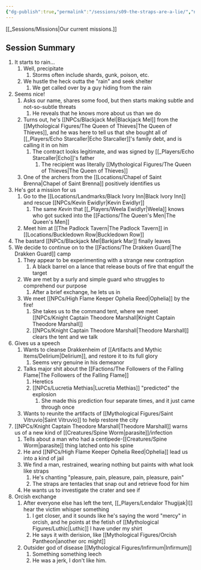 ```yaml
---
{"dg-publish":true,"permalink":"/sessions/s09-the-straps-are-a-lie/","noteIcon":""}
---
```



[[_Sessions/Missions\|Our current missions.]]

## Session Summary
1. It starts to rain...
	1. Well, precipitate
		1. Storms often include shards, gunk, poison, etc.
	2. We hustle the heck outta the "rain" and seek shelter
		1. We get called over by a guy hiding from the rain
2. Seems nice!
	1. Asks our name, shares some food, but then starts making subtle and not-so-subtle threats
		1. He reveals that he knows more about us than we do
	2. Turns out, he's [[NPCs/Blackjack Mel\|Blackjack Mel]] from the [[Mythological Figures/The Queen of Thieves\|The Queen of Thieves]], and he was here to tell us that she bought all of [[_Players/Echo Starcaller\|Echo Starcaller]]'s family debt, and is calling it in on him
		1. The contract looks legitimate, and was signed by [[_Players/Echo Starcaller\|Echo]]'s father
			1. The recipient was literally [[Mythological Figures/The Queen of Thieves\|The Queen of Thieves]]
	3. One of the archers from the [[Locations/Chapel of Saint Brenna\|Chapel of Saint Brenna]] positively identifies us
3. He's got a mission for us
	1. Go to the [[Locations/Landmarks/Black Ivory Inn\|Black Ivory Inn]] and rescue [[NPCs/Kevin Ewidlyr\|Kevin Ewidlyr]]
		1. The same *Kevin* that [[_Players/Weela Ewidlyr\|Weela]] knows who got sucked into the [[Factions/The Queen's Men\|The Queen's Men]]
	2. Meet him at [[The Padlock Tavern\|The Padlock Tavern]] in [[Locations/Buckledown Row\|Buckledown Row]]
4. The bastard [[NPCs/Blackjack Mel\|Barkjark Mar]] finally leaves
5. We decide to continue on to the [[Factions/The Drakken Guard\|The Drakken Guard]] camp
	1. They appear to be experimenting with a strange new contraption
		1. A black barrel on a lance that release bouts of fire that engulf the target
	2. We are met by a surly and simple guard who struggles to comprehend our purpose
		1. After a brief exchange, he lets us in
	3. We meet [[NPCs/High Flame Keeper Ophelia Reed\|Ophelia]] by the fire!
		1. She takes us to the command tent, where we meet [[NPCs/Knight Captain Theodore Marshall\|Knight Captain Theodore Marshall]]
		2. [[NPCs/Knight Captain Theodore Marshall\|Theodore Marshall]] clears the tent and we talk
6.  Gives us a speech
	1. Wants to cleanse Drakkenheim of [[Artifacts and Mythic Items/Delirium\|Delirium]], and restore it to its full glory
		1. Seems very genuine in his demeanor
	2. Talks major shit about the [[Factions/The Followers of the Falling Flame\|The Followers of the Falling Flame]]
		1. Heretics
		2. [[NPCs/Lucretia Methias\|Lucretia Methias]] "predicted" the explosion
			1. She made this prediction four separate times, and it just came through once
	3. Wants to reunite the artifacts of [[Mythological Figures/Saint Vitruvio\|Saint Vitruvio]] to help restore the city
7. [[NPCs/Knight Captain Theodore Marshall\|Theodore Marshall]] warns us of a new kind of [[Creatures/Spine Worm\|parasite]]/infection
	1. Tells about a man who had a centipede-[[Creatures/Spine Worm\|parasite]] thing latched onto his spine
	2. He and [[NPCs/High Flame Keeper Ophelia Reed\|Ophelia]] lead us into a kind of jail
	3. We find a man, restrained, wearing nothing but paints with what look like straps
		1. He's chanting "pleasure, pain, pleasure, pain, pleasure, pain"
		2. The straps are tentacles that snap out and retrieve food for him
	4. He wants us to investigate the crater and see if 
8. Orcish exchange
	1. After everyone else has left the tent, [[_Players/Lendalor Thugijak\|I]] hear the victim whisper something
		1. I get closer, and it sounds like he's saying the word "mercy" in orcish, and he points at the fetish of [[Mythological Figures/Luthic\|Luthic]] I have under my shirt
		2. He says it with derision, like [[Mythological Figures/Orcish Pantheon\|another orc might]]
	2. Outsider god of disease [[Mythological Figures/Infirmum\|Infirmum]]
		1. Something something leech
		2. He was a jerk, I don't like him. 